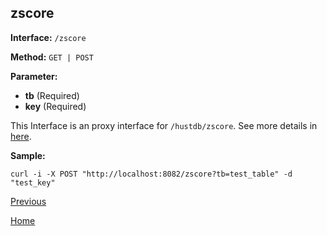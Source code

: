 ## zscore ##

**Interface:** `/zscore`

**Method:** `GET | POST`

**Parameter:** 

*  **tb** (Required)  
*  **key** (Required)  

This Interface is an proxy interface for `/hustdb/zscore`. See more details in [here](../hustdb/hustdb/zscore.md).  

**Sample:**

    curl -i -X POST "http://localhost:8082/zscore?tb=test_table" -d "test_key"

[Previous](../ha.md)

[Home](../../index.md)